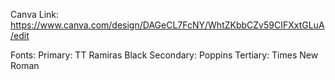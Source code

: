 Canva Link:
    https://www.canva.com/design/DAGeCL7FcNY/WhtZKbbCZv59CIFXxtGLuA/edit

Fonts:
    Primary: TT Ramiras Black
    Secondary: Poppins
    Tertiary: Times New Roman

